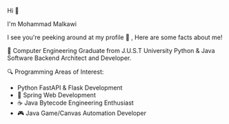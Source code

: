 Hi 👋

I'm Mohammad Malkawi

I see you're peeking around at my profile 👀 , Here are some facts about me!

📖 Computer Engineering Graduate from J.U.S.T University
Python & Java Software Backend Architect and Developer.

🔍 Programming Areas of Interest:
- Python FastAPI & Flask Development
- 🌱 Spring Web Development
- ☕️ Java Bytecode Engineering Enthusiast
- 🎮 Java Game/Canvas Automation Developer
